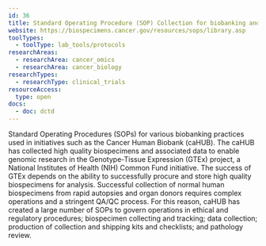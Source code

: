```yaml
---
id: 36
title: Standard Operating Procedure (SOP) Collection for biobanking and the Genome Tissue Expression (GTEx) Project
website: https://biospecimens.cancer.gov/resources/sops/library.asp
toolTypes:
  - toolType: lab_tools/protocols
researchAreas:
  - researchArea: cancer_omics
  - researchArea: cancer_biology
researchTypes:
  - researchType: clinical_trials
resourceAccess:
  type: open
docs:
  - doc: dctd
---
```

Standard Operating Procedures (SOPs) for various biobanking practices used in initiatives such as the Cancer Human Biobank (caHUB). The caHUB has collected high quality biospecimens and associated data to enable genomic research in the Genotype-Tissue Expression (GTEx) project, a National Institutes of Health (NIH) Common Fund initiative. The success of GTEx depends on the ability to successfully procure and store high quality biospecimens for analysis. Successful collection of normal human biospecimens from rapid autopsies and organ donors requires complex operations and a stringent QA/QC process. For this reason, caHUB has created a large number of SOPs to govern operations in ethical and regulatory procedures; biospecimen collecting and tracking; data collection; production of collection and shipping kits and checklists; and pathology review.
